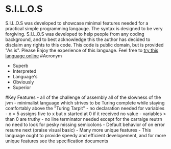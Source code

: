 # S.I.L.O.S
S.I.L.O.S was developed to showcase minimal features needed for a practical simple programming langauge. The syntax is designed to be very forgiving. S.I.L.O.S was developed to help people from any coding background, and to best acknowledge this the author has decided to disclaim any rights to this code. This code is public domain, but is provided "As is". Please Enjoy the experience of this language. 
Feel free to [try this language online](http://silos.tryitonline.net/)
#Acronym
  -  Superb
  - Interpreted
  - Language's
  - Obviously
  - Superior
        
#Key Features
    - all of the challenge of assembly all of the slowness of the jvm
    - minimalist language which strives to be Turing complete while staying comfortably above the "Turing Tarpit"
    - no declaration needed for variables
        - x = 5 assigns five to x but x started at 0 if it received no value
    - variables > than 0 are truthy 
    - no line terminator needed except for the carraige reutrn no need to look for pesky missing semicolons
    - Default behavior of on error resume next (praise visual basic)
    - Many more unique features
    - This language ought to provide speedy and efficient developement, and for more unique features see the specification documents
